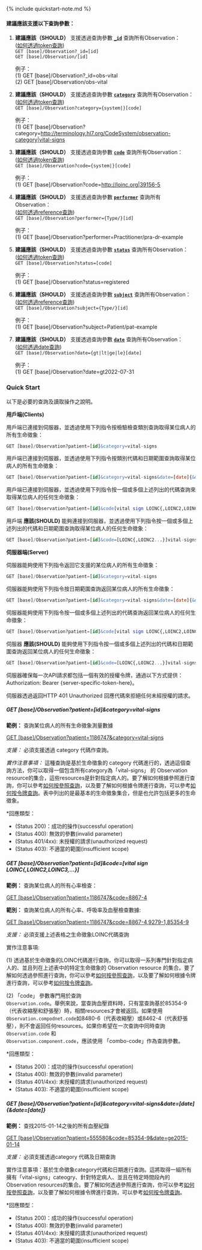 {% include quickstart-note.md %}

#### 建議應該支援以下查詢參數：

1. **建議應該（SHOULD）** 支援透過查詢參數 **[`_id`](SearchParameter-Observation-id.html)** 查詢所有Observation：               
    ([如何透過token查詢](http://hl7.org/fhir/R4/search.html#token))  
    `GET [base]/Observation?_id=[id]`  
    `GET [base]/Observation/[id]`

    例子：  
      (1) GET [base]/Observation?_id=obs-vital  
      (2) GET [base]/Observation/obs-vital


2. **建議應該（SHOULD）** 支援透過查詢參數 **[`category`](SearchParameter-Observation-category.html)** 查詢所有Observation：        
    ([如何透過token查詢](http://hl7.org/fhir/R4/search.html#token))  
    `GET [base]/Observation?category={system|}[code]`

    例子：  
      (1) GET [base]/Observation?category=http://terminology.hl7.org/CodeSystem/observation-category|vital-signs


3. **建議應該（SHOULD）** 支援透過查詢參數 **[`code`](SearchParameter-Observation-clinical-code.html)** 查詢所有Observation：        
    ([如何透過token查詢](http://hl7.org/fhir/R4/search.html#token))  
    `GET [base]/Observation?code={system|}[code]`

    例子：  
      (1) GET [base]/Observation?code=http://loinc.org|39156-5


4. **建議應該（SHOULD）** 支援透過查詢參數 **[`performer`](SearchParameter-Observation-performer.html)** 查詢所有Observation：          
    ([如何透過reference查詢](http://hl7.org/fhir/R4/search.html#reference))  
    `GET [base]/Observation?performer={Type/}[id]`

    例子：  
      (1) GET [base]/Observation?performer=Practitioner/pra-dr-example


5. **建議應該（SHOULD）** 支援透過查詢參數 **[`status`](SearchParameter-Observation-status.html)** 查詢所有Observation：        
    ([如何透過token查詢](http://hl7.org/fhir/R4/search.html#token))  
    `GET [base]/Observation?status=[code]`

    例子：  
      (1) GET [base]/Observation?status=registered


6. **建議應該（SHOULD）** 支援透過查詢參數 **[`subject`](SearchParameter-Observation-subject.html)** 查詢所有Observation：          
    ([如何透過reference查詢](http://hl7.org/fhir/R4/search.html#reference))  
    `GET [base]/Observation?subject={Type/}[id]`

    例子：  
      (1) GET [base]/Observation?subject=Patient/pat-example


7. **建議應該（SHOULD）** 支援透過查詢參數 **[`date`](SearchParameter-Observation-date.html)** 查詢所有Observation：  
    ([如何透過date查詢](http://hl7.org/fhir/R4/search.html#date))  
    `GET [base]/Observation?date={gt|lt|ge|le}[date]`

    例子：  
      (1) GET [base]/Observation?date=gt2022-07-31


### Quick Start 

以下是必要的查詢及讀取操作之說明。

**用戶端(Clients)**

用戶端已連接到伺服器，並透過使用下列指令按檢驗檢查類別查詢取得某位病人的所有生命徵象：

```sql
GET [base]/Observation?patient=[id]&category=vital-signs
```
用戶端已連接到伺服器，並透過使用下列指令按類別代碼和日期範圍查詢取得某位病人的所有生命徵象：
```sql
GET [base]/Observation?patient=[id]&category=vital-signs&date=[date]{&date=[date]}
```
用戶端已連接到伺服器，並透過使用下列指令按一個或多個上述列出的代碼查詢來取得某位病人的任何生命徵象：
```sql
GET [base]/Observation?patient=[id]&code[vital sign LOINC{,LOINC2,LOINC3,...}]
```
用戶端 **應該(SHOULD)** 能夠連接到伺服器，並透過使用下列指令按一個或多個上述列出的代碼和日期範圍查詢取得某位病人的任何生命徵象：

```sql
GET [base]/Observation?patient=[id]&code=[LOINC{,LOINC2...}]vital-signs&date=[date]{&date=[date]}
```

**伺服器端(Server)**

伺服器能夠使用下列指令返回它支援的某位病人的所有生命徵象：
```sql
GET [base]/Observation?patient=[id]&category=vital-signs
```
伺服器能夠使用下列指令按日期範圍查詢返回某位病人的所有生命徵象：

```sql
GET [base]/Observation?patient=[id]&category=vital-signs&date=[date]{&date=[date]}
```
伺服器能夠使用下列指令按一個或多個上述列出的代碼查詢返回某位病人的任何生命徵象：
 
```sql
GET [base]/Observation?patient=[id]&code[vital sign LOINC{,LOINC2,LOINC3,...}]
```
伺服器 **應該(SHOULD)** 能夠使用下列指令按一個或多個上述列出的代碼和日期範圍查詢返回某位病人的任何生命徵象：
```sql
GET [base]/Observation?patient=[id]&code=[LOINC{,LOINC2...}]vital-signs&date=[date]{&date=[date]}
```
伺服器確保每一次API請求都包括一個有效的授權令牌，通過以下方式提供：Authorization: Bearer {server-specific-token-here}。

伺服器透過返回HTTP 401 Unauthorized 回應代碼來拒絕任何未經授權的請求。

##### GET [base]/Observation?patient=[id]&category=vital-signs 

**範例：** 查詢某位病人的所有生命徵象測量數據

[GET [base]/Observation?patient=1186747&category=vital-signs](http://hl7.org/fhir/R4/observation-vitalsigns.html#.html)

*支援：* 必須支援透過 category 代碼作查詢。

*實作注意事項：* 這種查詢是基於生命徵象的 category 代碼進行的，透過這個查詢方法，你可以取得一個包含所有category為「vital-signs」 的 Observation resource的集合，這些resources是針對指定病人的。要了解如何根據參照進行查詢，你可以參考[如何按參照查詢](http://hl7.org/fhir/R4/search.html#reference)，以及要了解如何根據令牌進行查詢，可以參考[如何按令牌查詢](http://hl7.org/fhir/R4/search.html#token)。表中列出的是最基本的生命徵象集合，但是也允許包括更多的生命徵象。

*回應類型：

* (Status 200)：成功的操作(successful operation)
* (Status 400): 無效的參數(invalid parameter)
* (Status 401/4xx): 末授權的請求(unauthorized request)
* (Status 403): 不適當的範圍(insufficient scope)


##### GET [base]/Observation?patient=[id]&code=[vital sign LOINC{,LOINC2,LOINC3,...}] 

**範例：** 查詢某位病人的所有心率檢查：

[GET [base]/Observation?patient=1186747&code=8867-4](http://hl7.org/fhir/R4/observation-vitalsigns.html#.html)

**範別：** 查詢某位病人的所有心率、呼吸率及血壓檢查數據:

[GET [base]/Observation?patient=1186747&code=8867-4,9279-1,85354-9](http://hl7.org/fhir/R4/observation-vitalsigns.html#.html)

*支援：* 必須支援上述表格之生命徵象LOINC代碼查詢

實作注意事項: 

(1) 透過基於生命徵象的LOINC代碼進行查詢，你可以取得一系列專門針對指定病人的、並且列在上述表中的特定生命徵象的 Observation resource 的集合。要了解如何透過參照進行查詢，你可以參考[如何按參照查詢](http://hl7.org/fhir/R4/search.html#reference)，以及要了解如何根據令牌進行查詢，可以參考[如何按令牌查詢](http://hl7.org/fhir/R4/search.html#token)。

(2) 「code」 參數專門用於查詢 <code> Observation.code</code>。舉例來說，當查詢血壓資料時，只有當查詢基於85354-9（代表收縮壓和舒張壓）時，相關resources才會被返回。如果使用<code> Observation.compodnet.code</code>如8480-6（代表收縮壓）或8462-4（代表舒張壓），則不會返回任何resources。如果你希望在一次查詢中同時查詢 <code> Observation.code</code> 和 <code> Observation.component.code</code>，應該使用 「combo-code」作為查詢參數。

*回應類型：

* (Status 200)：成功的操作(successful operation)
* (Status 400): 無效的參數(invalid parameter)
* (Status 401/4xx): 末授權的請求(unauthorized request)
* (Status 403): 不適當的範圍(insufficient scope)

##### GET [base]/Observation?patient=[id]&category=vital-signs&date=[date]{&date=[date]} 

**範例：** 查找2015-01-14之後的所有血壓紀錄

[GET [base]/Observation?patient=555580&code=85354-9&date=ge2015-01-14](http://hl7.org/fhir/R4/observation-vitalsigns.html#.hml)

*支援：* 必須支援透過category 代碼及日期查詢

實作注意事項：基於生命徵象category代碼和日期進行查詢。這將取得一組所有擁有「vital-signs」cateogry、針對特定病人、並且在特定時間段內的 Observation resources的集合。要了解如何透過參照進行查詢，你可以參考[如何按參照查詢](http://hl7.org/fhir/R4/search.html#reference)，以及要了解如何根據令牌進行查詢，可以參考[如何按令牌查詢](http://hl7.org/fhir/R4/search.html#token)。

*回應類型：

* (Status 200)：成功的操作(successful operation)
* (Status 400): 無效的參數(invalid parameter)
* (Status 401/4xx): 末授權的請求(unauthorized request)
* (Status 403): 不適當的範圍(insufficient scope)
